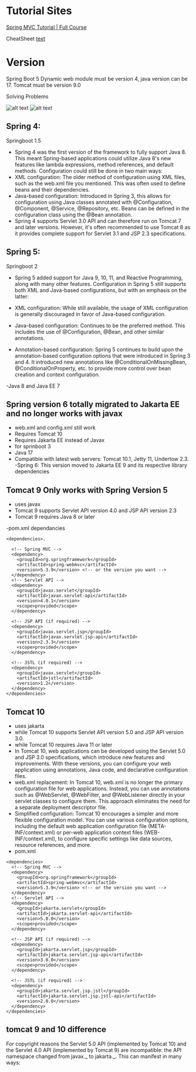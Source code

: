 
# Tutorial Sites

[Spring MVC Tutorial | Full Course](https://www.youtube.com/watch?v=g2b-NbR48Jo&t=1514s)

CheatSheet
[text](cheetSheetSpring.pdf)

# Version
Spring Boot 5
Dynamic web module must be version 4,
java version can be 17.
Tomcat must be version 9.0

Solving Problems

![alt text](images/firefox_Y11uMZgcwl.png)
![alt text](LAQI6.png)

## Spring 4:

Springboot 1.5

- Spring 4 was the first version of the framework to fully support Java 8. This meant Spring-based applications could utilize Java 8's new features like lambda expressions, method references, and default methods. Configuration could still be done in two main ways:
- XML configuration: The older method of configuration using XML files, such as the web.xml file you mentioned. This was often used to define beans and their dependencies.
- Java-based configuration: Introduced in Spring 3, this allows for configuration using Java classes annotated with @Configuration, @Component, @Service, @Repository, etc. Beans can be defined in the configuration class using the @Bean annotation.
- Spring 4 supports Servlet 3.0 API and can therefore run on Tomcat 7 and later versions. However, it's often recommended to use Tomcat 8 as it provides complete support for Servlet 3.1 and JSP 2.3 specifications.

## Spring 5:

Springboot 2
- Spring 5 added support for Java 9, 10, 11, and Reactive Programming, along with many other features. Configuration in Spring 5 still supports both XML and Java-based configurations, but with an emphasis on the latter:

- XML configuration: While still available, the usage of XML configuration is generally discouraged in favor of Java-based configuration.

- Java-based configuration: Continues to be the preferred method. This includes the use of @Configuration, @Bean, and other similar annotations.

- Annotation-based configuration: Spring 5 continues to build upon the annotation-based configuration options that were introduced in Spring 3 and 4. It introduced new annotations like @ConditionalOnMissingBean, @ConditionalOnProperty, etc. to provide more control over bean creation and context configuration.

-Java 8 and Java EE 7

## Spring version 6 totally migrated to Jakarta EE and no longer works with javax

- web.xml and config.xml still work
- Requires Tomcat 10
- Requires Jakarta EE instead of Javax
- for sprinboot 3
- Java 17
- Compatible with latest web servers: Tomcat 10.1, Jetty 11, Undertow 2.3.
-Spring 6: This version moved to Jakarta EE 9 and its respective library dependencies
## Tomcat 9 Only works with Spring Version 5
- uses javax
- Tomcat 9 supports Servlet API version 4.0 and JSP API version 2.3
-  Tomcat 9 requires Java 8 or later

-pom.xml dependancies
```
<dependencies>.

  <!-- Spring MVC -->
  <dependency>
    <groupId>org.springframework</groupId>
    <artifactId>spring-webmvc</artifactId>
    <version>5.3.9</version> <!-- or the version you want -->
  </dependency>
  <!-- Servlet API -->
  <dependency>
    <groupId>javax.servlet</groupId>
    <artifactId>javax.servlet-api</artifactId>
    <version>4.0.1</version>
    <scope>provided</scope>
  </dependency>

  <!-- JSP API (if required) -->
  <dependency>
    <groupId>javax.servlet.jsp</groupId>
    <artifactId>javax.servlet.jsp-api</artifactId>
    <version>2.3.3</version>
    <scope>provided</scope>
  </dependency>

  <!-- JSTL (if required) -->
  <dependency>
    <groupId>javax.servlet</groupId>
    <artifactId>jstl</artifactId>
    <version>1.2</version>
  </dependency>
</dependencies>
```

## Tomcat 10
- uses jakarta
- while Tomcat 10 supports Servlet API version 5.0 and JSP API version 3.0.
- while Tomcat 10 requires Java 11 or later
- In Tomcat 10, web applications can be developed using the Servlet 5.0 and JSP 3.0 specifications, which introduce new features and improvements. With these versions, you can configure your web application using annotations, Java code, and declarative configuration files.
- web.xml replacement: In Tomcat 10, web.xml is no longer the primary configuration file for web applications. Instead, you can use annotations such as @WebServlet, @WebFilter, and @WebListener directly in your servlet classes to configure them. This approach eliminates the need for a separate deployment descriptor file.
- Simplified configuration: Tomcat 10 encourages a simpler and more flexible configuration model. You can use various configuration options, including the default web application configuration file (META-INF/context.xml) or per-web application context files (WEB-INF/context.xml), to configure specific settings like data sources, resource references, and more.
- pom.xml
```
<dependencies>
  <!-- Spring MVC -->
  <dependency>
    <groupId>org.springframework</groupId>
    <artifactId>spring-webmvc</artifactId>
    <version>5.3.9</version> <!-- or the version you want -->
  </dependency>
  <!-- Servlet API -->
  <dependency>
    <groupId>jakarta.servlet</groupId>
    <artifactId>jakarta.servlet-api</artifactId>
    <version>5.0.0</version>
    <scope>provided</scope>
  </dependency>

  <!-- JSP API (if required) -->
  <dependency>
    <groupId>jakarta.servlet.jsp</groupId>
    <artifactId>jakarta.servlet.jsp-api</artifactId>
    <version>3.0.0</version>
    <scope>provided</scope>
  </dependency>

  <!-- JSTL (if required) -->
  <dependency>
    <groupId>jakarta.servlet.jsp.jstl</groupId>
    <artifactId>jakarta.servlet.jsp.jstl-api</artifactId>
    <version>2.0.0</version>
  </dependency>
</dependencies>

```
## tomcat 9 and 10 difference

For copyright reasons the Servlet 5.0 API (implemented by Tomcat 10) and the Servlet 4.0 API (implemented by Tomcat 9) are incompatible: the API namespace changed from javax._ to jakarta._. This can manifest in many ways:

